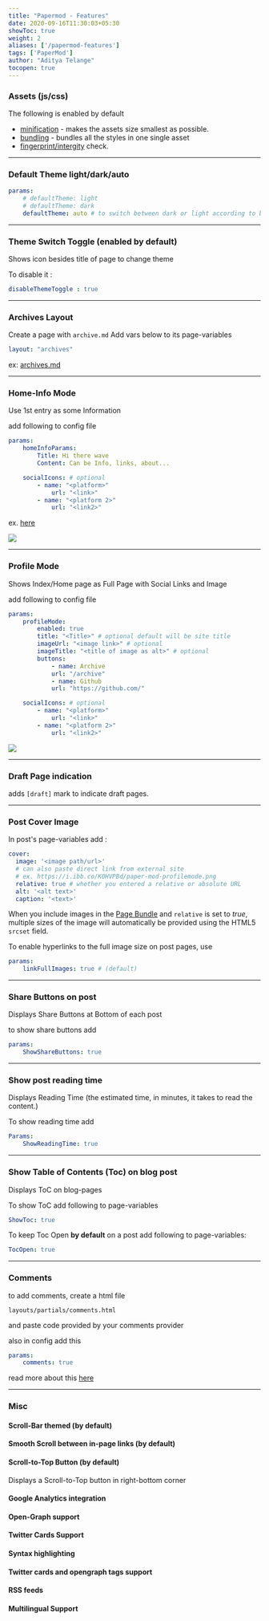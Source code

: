 ```yaml
---
title: "Papermod - Features"
date: 2020-09-16T11:30:03+05:30
showToc: true
weight: 2
aliases: ['/papermod-features']
tags: ['PaperMod']
author: "Aditya Telange"
tocopen: true
---
```


### Assets (js/css)
The following is enabled by default
- [minification](https://gohugo.io/hugo-pipes/minification/) - makes the assets size smallest as possible.
- [bundling](https://gohugo.io/hugo-pipes/bundling/) - bundles all the styles in one single asset
- [fingerprint/intergity](https://gohugo.io/hugo-pipes/fingerprint/) check.

---

### Default Theme light/dark/auto

```yml
params:
    # defaultTheme: light
    # defaultTheme: dark
    defaultTheme: auto # to switch between dark or light according to browser theme
```
</details>

---

### Theme Switch Toggle (enabled by default)

Shows icon besides title of page to change theme

To disable it :

```yml
disableThemeToggle : true
```

---

### Archives Layout

Create a page with `archive.md`
Add vars below to its page-variables

```yml
layout: "archives"
```
ex: [archives.md](https://raw.githubusercontent.com/adityatelange/hugo-PaperMod/exampleSite/content/archives.md)

---

### Home-Info Mode

Use 1st entry as some Information

add following to config file
```yml
params:
    homeInfoParams:
        Title: Hi there wave
        Content: Can be Info, links, about...

    socialIcons: # optional
        - name: "<platform>"
            url: "<link>"
        - name: "<platform 2>"
            url: "<link2>"
```

ex. [here](https://github.com/adityatelange/hugo-PaperMod/blob/exampleSite/config.toml#L14)

![](https://i.ibb.co/zsq6fLr/papermod-homeinfo.png)

---

### Profile Mode

Shows Index/Home page as Full Page with Social Links and Image

add following to config file

```yml
params:
    profileMode:
        enabled: true
        title: "<Title>" # optional default will be site title
        imageUrl: "<image link>" # optional
        imageTitle: "<title of image as alt>" # optional
        buttons:
            - name: Archive
            url: "/archive"
            - name: Github
            url: "https://github.com/"

    socialIcons: # optional
        - name: "<platform>"
            url: "<link>"
        - name: "<platform 2>"
            url: "<link2>"
```

![](https://i.ibb.co/K0HVPBd/paper-mod-profilemode.png)

---

### Draft Page indication

adds `[draft]` mark to indicate draft pages.

---

### Post Cover Image

In post's page-variables add :

```yml
cover:
  image: '<image path/url>'
  # can also paste direct link from external site
  # ex. https://i.ibb.co/K0HVPBd/paper-mod-profilemode.png
  relative: true # whether you entered a relative or absolute URL
  alt: '<alt text>'
  caption: '<text>'
```

When you include images in the [Page Bundle](https://gohugo.io/content-management/page-bundles/) and `relative` is set to _true_, multiple sizes of the image will automatically be provided using the HTML5 `srcset` field.

To enable hyperlinks to the full image size on post pages, use
```yml
params:
    linkFullImages: true # (default)
```

---

### Share Buttons on post

Displays Share Buttons at Bottom of each post

to show share buttons add
```yml
params:
    ShowShareButtons: true
```

---

### Show post reading time

Displays Reading Time (the estimated time, in minutes, it takes to read the content.)

To show reading time add
```yml
Params:
    ShowReadingTime: true
```

---

### Show Table of Contents (Toc) on blog post

Displays ToC on blog-pages

To show ToC add following to page-variables
```yml
ShowToc: true
```

To keep Toc Open **by default** on a post add following to page-variables:
```yml
TocOpen: true
```

---

### Comments

to add comments, create a html file

`layouts/partials/comments.html`

and paste code provided by your comments provider

also in config add this

```yml
params:
    comments: true
```

read more about this [here](https://gohugo.io/content-management/comments/)

---

### Misc

#### Scroll-Bar themed (by default)

#### Smooth Scroll between in-page links (by default)

#### Scroll-to-Top Button (by default)

Displays a Scroll-to-Top button in right-bottom corner

#### Google Analytics integration

#### Open-Graph support

#### Twitter Cards Support

#### Syntax highlighting

#### Twitter cards and opengraph tags support

#### RSS feeds

#### Multilingual Support
